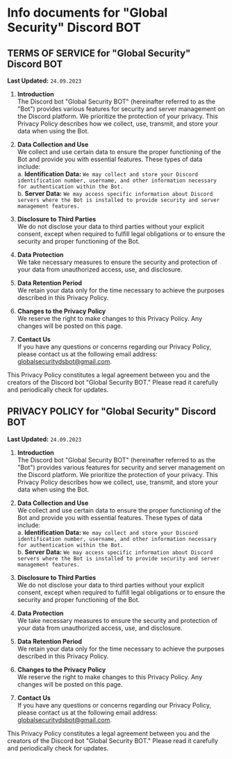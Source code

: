 # Info documents for "Global Security" Discord BOT
## TERMS OF SERVICE for "Global Security" Discord BOT

**Last Updated:** `24.09.2023`  

1. **Introduction**  
The Discord bot "Global Security BOT" (hereinafter referred to as the "Bot") provides various features for security and server management on the Discord platform. We prioritize the protection of your privacy. This Privacy Policy describes how we collect, use, transmit, and store your data when using the Bot.  

2. **Data Collection and Use**  
We collect and use certain data to ensure the proper functioning of the Bot and provide you with essential features. These types of data include:  
a. **Identification Data:** `We may collect and store your Discord identification number, username, and other information necessary for authentication within the Bot.`  
b. **Server Data:** `We may access specific information about Discord servers where the Bot is installed to provide security and server management features.`  

3. **Disclosure to Third Parties**  
We do not disclose your data to third parties without your explicit consent, except when required to fulfill legal obligations or to ensure the security and proper functioning of the Bot.

4. **Data Protection**  
We take necessary measures to ensure the security and protection of your data from unauthorized access, use, and disclosure.

5. **Data Retention Period**  
We retain your data only for the time necessary to achieve the purposes described in this Privacy Policy.

6. **Changes to the Privacy Policy**  
We reserve the right to make changes to this Privacy Policy. Any changes will be posted on this page.

7. **Contact Us**  
If you have any questions or concerns regarding our Privacy Policy, please contact us at the following email address: globalsecuritydsbot@gmail.com.  

This Privacy Policy constitutes a legal agreement between you and the creators of the Discord bot "Global Security BOT." Please read it carefully and periodically check for updates.  
## PRIVACY POLICY for "Global Security" Discord BOT

**Last Updated:** `24.09.2023`  

1. **Introduction**  
The Discord bot "Global Security BOT" (hereinafter referred to as the "Bot") provides various features for security and server management on the Discord platform. We prioritize the protection of your privacy. This Privacy Policy describes how we collect, use, transmit, and store your data when using the Bot.  

2. **Data Collection and Use**  
We collect and use certain data to ensure the proper functioning of the Bot and provide you with essential features. These types of data include:  
a. **Identification Data:** `We may collect and store your Discord identification number, username, and other information necessary for authentication within the Bot.`  
b. **Server Data:** `We may access specific information about Discord servers where the Bot is installed to provide security and server management features.`  

3. **Disclosure to Third Parties**  
We do not disclose your data to third parties without your explicit consent, except when required to fulfill legal obligations or to ensure the security and proper functioning of the Bot.  

4. **Data Protection**  
We take necessary measures to ensure the security and protection of your data from unauthorized access, use, and disclosure.  

5. **Data Retention Period**  
We retain your data only for the time necessary to achieve the purposes described in this Privacy Policy.  

6. **Changes to the Privacy Policy**  
We reserve the right to make changes to this Privacy Policy. Any changes will be posted on this page.  

7. **Contact Us**  
If you have any questions or concerns regarding our Privacy Policy, please contact us at the following email address: globalsecuritydsbot@gmail.com.  

This Privacy Policy constitutes a legal agreement between you and the creators of the Discord bot "Global Security BOT." Please read it carefully and periodically check for updates.  

